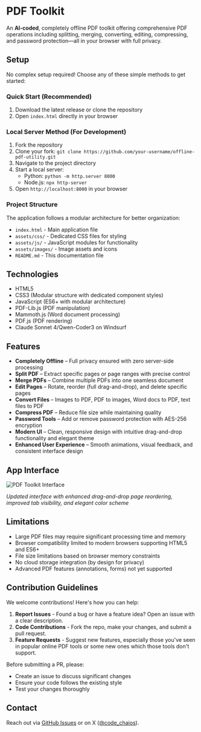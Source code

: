 # PDF Toolkit

An **AI-coded**, completely offline PDF toolkit offering comprehensive PDF operations including splitting, merging, converting, editing, compressing, and password protection—all in your browser with full privacy.

## Setup

No complex setup required! Choose any of these simple methods to get started:

### Quick Start (Recommended)
1. Download the latest release or clone the repository
2. Open `index.html` directly in your browser

### Local Server Method (For Development)
1. Fork the repository
2. Clone your fork: `git clone https://github.com/your-username/offline-pdf-utility.git`
3. Navigate to the project directory
4. Start a local server:
   - Python: `python -m http.server 8000`
   - Node.js: `npx http-server`
5. Open `http://localhost:8000` in your browser

### Project Structure
The application follows a modular architecture for better organization:
- `index.html` - Main application file
- `assets/css/` - Dedicated CSS files for styling
- `assets/js/` - JavaScript modules for functionality
- `assets/images/` - Image assets and icons
- `README.md` - This documentation file

## Technologies

- HTML5
- CSS3 (Modular structure with dedicated component styles)
- JavaScript (ES6+ with modular architecture)
- PDF-Lib.js (PDF manipulation)
- Mammoth.js (Word document processing)
- PDF.js (PDF rendering)
- Claude Sonnet 4/Qwen-Coder3 on Windsurf

## Features

- **Completely Offline** – Full privacy ensured with zero server-side processing
- **Split PDF** – Extract specific pages or page ranges with precise control
- **Merge PDFs** – Combine multiple PDFs into one seamless document
- **Edit Pages** – Rotate, reorder (full drag-and-drop), and delete specific pages
- **Convert Files** – Images to PDF, PDF to images, Word docs to PDF, text files to PDF
- **Compress PDF** – Reduce file size while maintaining quality
- **Password Tools** – Add or remove password protection with AES-256 encryption
- **Modern UI** – Clean, responsive design with intuitive drag-and-drop functionality and elegant theme
- **Enhanced User Experience** – Smooth animations, visual feedback, and consistent interface design

## App Interface

![PDF Toolkit Interface](assets/images/screenshot.png)

*Updated interface with enhanced drag-and-drop page reordering, improved tab visibility, and elegant color scheme*

## Limitations

- Large PDF files may require significant processing time and memory
- Browser compatibility limited to modern browsers supporting HTML5 and ES6+
- File size limitations based on browser memory constraints
- No cloud storage integration (by design for privacy)
- Advanced PDF features (annotations, forms) not yet supported

## Contribution Guidelines

We welcome contributions! Here's how you can help:

1. **Report Issues** - Found a bug or have a feature idea? Open an issue with a clear description.
2. **Code Contributions** - Fork the repo, make your changes, and submit a pull request.
3. **Feature Requests** - Suggest new features, especially those you've seen in popular online PDF tools or some new ones which those tools don't support.

Before submitting a PR, please:
- Create an issue to discuss significant changes
- Ensure your code follows the existing style
- Test your changes thoroughly

## Contact

Reach out via [GitHub Issues](../../issues) or on X ([@code_chaios](https://x.com/code_chaios)).
